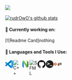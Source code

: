 <img width="400px" src="https://tenor.com/view/gintama-gif-4910679" />

[![rudrOwO's github stats](https://github-readme-stats.vercel.app/api?username=33sakib33&show_icons=true&theme=gotham&hide=contribs)](https://github.com/33sakib33)

#### :rocket: Currently working on:
[![Readme Card]nothing

#### :rocket: Languages and Tools I Use:
<img align="left" alt="Notepad++" width="26px" src="https://raw.githubusercontent.com/github/explore/80688e429a7d4ef2fca1e82350fe8e3517d3494d/topics/visual-studio-code/visual-studio-code.png" />
<img align="left" alt="C++" width="26px" src="https://raw.githubusercontent.com/isocpp/logos/master/cpp_logo.png" />
<img align="left" alt="NeoVim" width="26px" src="https://raw.githubusercontent.com/github/explore/26674e638508ac4a4e113ee32d6755ebfa000569/topics/neovim/neovim.png" />
<img align="left" alt="SFML" width="26px" src="https://avatars.githubusercontent.com/u/4226899?s=200&v=4" />
<img align="left" alt="GitHub" width="26px" src="https://raw.githubusercontent.com/github/explore/78df643247d429f6cc873026c0622819ad797942/topics/github/github.png" />
<img align="left" alt="Terminal" width="26px" src="https://raw.githubusercontent.com/github/explore/80688e429a7d4ef2fca1e82350fe8e3517d3494d/topics/terminal/terminal.png" />
<img align="left" alt="Git" width="26px" src="https://raw.githubusercontent.com/github/explore/80688e429a7d4ef2fca1e82350fe8e3517d3494d/topics/git/git.png" />
<br />

<!-- <img width="380px" height="190px" src="https://i.imgur.com/HSabzc4.gif" />
